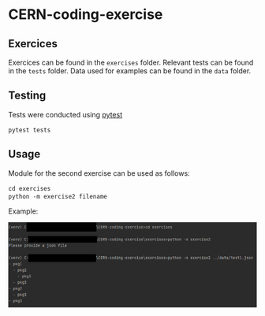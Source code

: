 # CERN-coding-exercise

## Exercices

Exercices can be found in the `exercises` folder. Relevant tests can be found in the `tests` folder. Data used for examples can be found in the `data` folder.

## Testing

Tests were conducted using [pytest](https://docs.pytest.org/en/7.4.x/)

```python3
pytest tests
```

## Usage

Module for the second exercise can be used as follows:

```shell
cd exercises
python -m exercise2 filename
```

Example:

![img](images/usage_example.png)